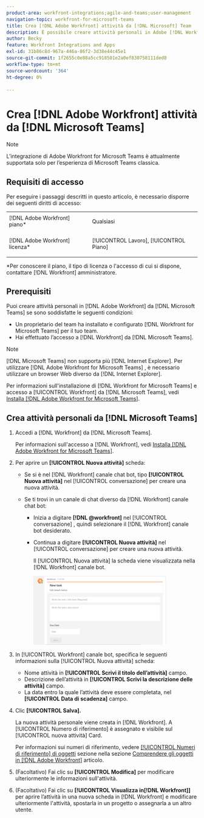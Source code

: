 ```yaml
---
product-area: workfront-integrations;agile-and-teams;user-management
navigation-topic: workfront-for-microsoft-teams
title: Crea [!DNL Adobe Workfront] attività da [!DNL Microsoft] Team
description: È possibile creare attività personali in Adobe [!DNL Workfront] da Microsoft Teams se un proprietario del team ha installato e configurato [!DNL Workfront] per Microsoft Teams per il team e hai effettuato l’accesso a Workfront da Microsoft Teams.
author: Becky
feature: Workfront Integrations and Apps
exl-id: 31b86c8d-967a-446a-86f2-3d38e44c45e1
source-git-commit: 1f2655c0e88a5cc918501e2a0ef830758111ded8
workflow-type: tm+mt
source-wordcount: '364'
ht-degree: 0%

---
```


# Crea [!DNL Adobe Workfront] attività da [!DNL Microsoft Teams]

>[!NOTE]
>
>L’integrazione di Adobe Workfront for Microsoft Teams è attualmente supportata solo per l’esperienza di Microsoft Teams classica.

## Requisiti di accesso

Per eseguire i passaggi descritti in questo articolo, è necessario disporre dei seguenti diritti di accesso:

<table style="table-layout:auto"> 
 <col> 
 <col> 
 <tbody> 
  <tr> 
   <td role="rowheader">[!DNL Adobe Workfront] piano*</td> 
   <td> <p>Qualsiasi</p> </td> 
  </tr> 
  <tr> 
   <td role="rowheader">[!DNL Adobe Workfront] licenza*</td> 
   <td> <p>[!UICONTROL Lavoro], [!UICONTROL Piano]</p> </td> 
  </tr>
 </tbody> 
</table>

&#42;Per conoscere il piano, il tipo di licenza o l&#39;accesso di cui si dispone, contattare [!DNL Workfront] amministratore.

## Prerequisiti

Puoi creare attività personali in [!DNL Adobe Workfront] da [!DNL Microsoft Teams] se sono soddisfatte le seguenti condizioni:

* Un proprietario del team ha installato e configurato [!DNL Workfront for Microsoft Teams] per il tuo team.
* Hai effettuato l’accesso a [!DNL Workfront] da [!DNL Microsoft Teams].

>[!NOTE]
>
>[!DNL Microsoft Teams] non supporta più [!DNL Internet Explorer]. Per utilizzare [!DNL Adobe Workfront for Microsoft Teams] , è necessario utilizzare un browser Web diverso da [!DNL Internet Explorer].

Per informazioni sull&#39;installazione di [!DNL Workfront for Microsoft Teams] e accesso a [!UICONTROL Workfront] da [!DNL Microsoft Teams], vedi [Installa [!DNL Adobe Workfront for Microsoft Teams]](../../workfront-integrations-and-apps/using-workfront-with-microsoft-teams/install-workfront-ms-teams.md).

## Crea attività personali da [!DNL Microsoft Teams]

1. Accedi a [!DNL Workfront] da [!DNL Microsoft Teams].

   Per informazioni sull&#39;accesso a [!DNL Workfront], vedi [Installa [!DNL Adobe Workfront for Microsoft Teams]](../../workfront-integrations-and-apps/using-workfront-with-microsoft-teams/install-workfront-ms-teams.md).

1. Per aprire un **[!UICONTROL Nuova attività]** scheda:

   * Se si è nel [!DNL Workfront] canale chat bot, tipo **[!UICONTROL Nuova attività]** nel [!UICONTROL conversazione] per creare una nuova attività.
   * Se ti trovi in un canale di chat diverso da [!DNL Workfront] canale chat bot:

      * Inizia a digitare **[!DNL @workfront]** nel [!UICONTROL conversazione] , quindi selezionare il [!DNL Workfront] canale bot desiderato.
      * Continua a digitare **[!UICONTROL Nuova attività]** nel [!UICONTROL conversazione] per creare una nuova attività.

        Il [!UICONTROL Nuova attività] la scheda viene visualizzata nella [!DNL Workfront] canale bot.

        ![ms_teams_new_task_card.png](assets/ms-teams-new-task-card-350x181.png)

1. In [!UICONTROL Workfront] canale bot, specifica le seguenti informazioni sulla [!UICONTROL Nuova attività] scheda:

   * Nome attività in **[!UICONTROL Scrivi il titolo dell’attività]** campo.
   * Descrizione dell’attività in **[!UICONTROL Scrivi la descrizione delle attività]** campo.
   * La data entro la quale l’attività deve essere completata, nel **[!UICONTROL Data di scadenza]** campo.

1. Clic **[!UICONTROL Salva].**

   La nuova attività personale viene creata in [!DNL Workfront]. A [!UICONTROL Numero di riferimento] è assegnato e visibile sul [!UICONTROL nuova attività] Card.

   Per informazioni sui numeri di riferimento, vedere [[!UICONTROL Numeri di riferimento] di oggetti](../../workfront-basics/navigate-workfront/workfront-navigation/understand-objects.md#understanding-reference-numbers-of-objects) sezione nella sezione [Comprendere gli oggetti in [!DNL Adobe Workfront]](../../workfront-basics/navigate-workfront/workfront-navigation/understand-objects.md) articolo.

1. (Facoltativo) Fai clic su **[!UICONTROL Modifica]** per modificare ulteriormente le informazioni sull&#39;attività.
1. (Facoltativo) Fai clic su **[!UICONTROL Visualizza in[!DNL Workfront]]** per aprire l’attività in una nuova scheda in [!DNL Workfront] e modificare ulteriormente l&#39;attività, spostarla in un progetto o assegnarla a un altro utente.
